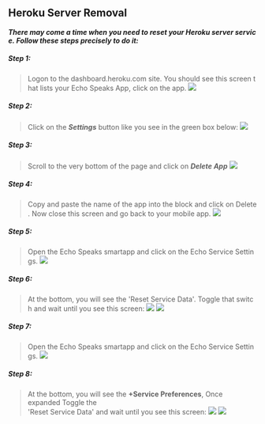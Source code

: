 ## Heroku Server Removal

**_There may come a time when you need to reset your Heroku server service. Follow these steps precisely to do it:_**

##### Step 1:
> Logon to the dashboard.heroku.com site. You should see this screen that lists your Echo Speaks App, click on the app.
  ![](/static/img/TS-1.JPG)

##### Step 2:
> Click on the ***Settings*** button like you see in the green box below:
  ![](/static/img/TS-2.JPG)

##### Step 3:
> Scroll to the very bottom of the page and click on ***Delete App***
  ![](/static/img/TS-3.JPG)

##### Step 4:
> Copy and paste the name of the app into the block and click on Delete. Now close this screen and go back to your mobile app.
  ![](/static/img/TS-4.JPG)

##### Step 5:
> Open the Echo Speaks smartapp and click on the Echo Service Settings.
  ![](/static/img/TS-5.jpg)

##### Step 6:
> At the bottom, you will see the 'Reset Service Data'. Toggle that switch and wait until you see this screen:
  ![](/static/img/TS-6.jpg)
  ![](/static/img/TS-7.jpg)

##### Step 7:
> Open the Echo Speaks smartapp and click on the Echo Service Settings.
  ![](/static/img/TS-5.jpg)

##### Step 8:
> At the bottom, you will see the **+Service Preferences**, Once expanded Toggle the 'Reset Service Data' and wait until you see this screen:
  ![](/static/img/TS-6.jpg)
  ![](/static/img/TS-7.jpg)
